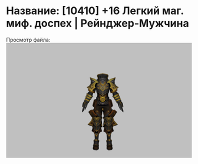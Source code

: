 # Название: [10410] +16 Легкий маг. миф. доспех | Рейнджер-Мужчина

Просмотр файла:
![p020023.png](p020023.png)